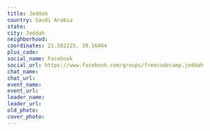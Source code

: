 ```yaml
---
title: Jeddah
country: Saudi Arabia
state: 
city: Jeddah
neighborhood: 
coordinates: 21.582225, 39.16404
plus_code:
social_name: Facebook
social_url: https://www.facebook.com/groups/freecodecamp.jeddah
chat_name:
chat_url:
event_name:
event_url:
leader_name:
leader_url:
old_photo: 
cover_photo:
---
```

